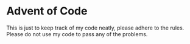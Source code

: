 # Advent of Code
This is just to keep track of my code neatly, please adhere to the rules. Please do not use my code to pass any of the problems.
